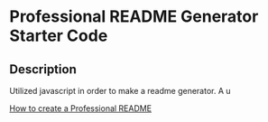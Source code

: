 # Professional README Generator Starter Code
## Description 
Utilized javascript in order to make a readme generator. A u

[How to create a Professional README](https://coding-boot-camp.github.io/full-stack/github/professional-readme-guide)
